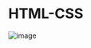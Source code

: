 # HTML-CSS

![image](https://github.com/SheralDsouza57/HTML-CSS/assets/123448228/fc93c44e-bce9-438a-8f7f-ae479d3daad6)
